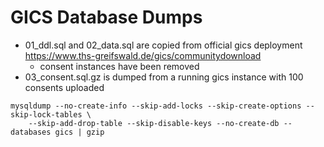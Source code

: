 # GICS Database Dumps

* 01_ddl.sql and 02_data.sql are copied from official gics
  deployment https://www.ths-greifswald.de/gics/communitydownload
  * consent instances have been removed 
* 03_consent.sql.gz is dumped from a running gics instance with 100 consents uploaded

```
mysqldump --no-create-info --skip-add-locks --skip-create-options --skip-lock-tables \
    --skip-add-drop-table --skip-disable-keys --no-create-db --databases gics | gzip
```

